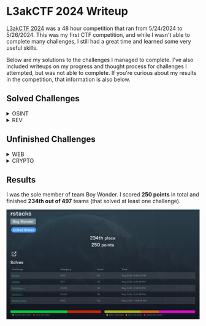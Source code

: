 # L3akCTF 2024 Writeup

[L3akCTF 2024](https://ctf.l3ak.team/) was a 48 hour competition that ran from 5/24/2024 to 5/26/2024. This was my first CTF competition, and while I wasn't able to complete many
challenges, I still had a great time and learned some very useful skills.

Below are my solutions to the challenges I managed to complete. I've also included writeups on my progress and thought process for challenges I attempted, but was not able to complete. If you're
curious about my results in the competition, that information is also below.

## Solved Challenges

<details>
  <summary>OSINT</summary>
  
  * [Gameplay-1](https://github.com/rstacks/L3akCTF2024-writeup/blob/master/OSINT/Gameplay-1.md)
  * [Geosint-1](https://github.com/rstacks/L3akCTF2024-writeup/blob/master/OSINT/Geosint-1.md)
    
</details>

<details>
  <summary>REV</summary>

  * [Hidden](https://github.com/rstacks/L3akCTF2024-writeup/blob/master/REV/Hidden/Hidden.md)
    
</details>

## Unfinished Challenges

<details>
  <summary>WEB</summary>

  * [Simple calculator](https://github.com/rstacks/L3akCTF2024-writeup/blob/master/WEB/SimpleCalculator_UNFINISHED.md)

</details>

<details>
  <summary>CRYPTO</summary>

  * [Really Simple Algorithm](https://github.com/rstacks/L3akCTF2024-writeup/blob/master/CRYPTO/ReallySimpleAlgorithm/ReallySimpleAlgorithm_UNFINISHED.md)
  
</details>

## Results

I was the sole member of team Boy Wonder. I scored **250 points** in total and finished **234th out of 497** teams (that solved at least one challenge).

![Results image](results.png)
